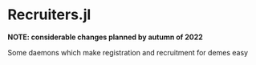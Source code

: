 # Recruiters.jl

**NOTE: considerable changes planned by autumn of 2022**

Some daemons which make registration and recruitment for demes easy
